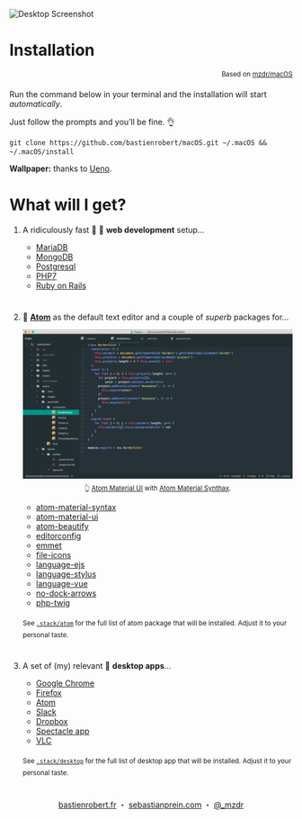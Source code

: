 ![Desktop Screenshot](wallpaper.jpg)  

# Installation
<p align="right"><sup>Based on <a href="https://github.com/mzdr/macOS">mzdr/macOS</a></sup></p>

Run the command below in your terminal and the installation will start *automatically*.

Just follow the prompts and you’ll be fine. 👌

```shell
git clone https://github.com/bastienrobert/macOS.git ~/.macOS && ~/.macOS/install
```

**Wallpaper:** thanks to [Ueno](http://ueno.co/).

# What will I get?

1. A ridiculously fast 🚓 💨 **web development** setup…

    - [MariaDB]
    - [MongoDB]
    - [Postgresql]
    - [PHP7]
    - [Ruby on Rails]

#   

2. 💪 **[Atom]** as the default text editor and a couple of *superb* packages for…

    <p align="center">
        <img src="atom.jpg" alt="Screenshot of Atom">
        <sub>👆 <a href="https://atom.io/themes/atom-material-ui">Atom Material UI</a> with <a href="https://atom.io/themes/atom-material-syntax">Atom Material Synthax</a>.</sub>
    </p>

    - [atom-material-syntax]
    - [atom-material-ui]
    - [atom-beautify]
    - [editorconfig]
    - [emmet]
    - [file-icons]
    - [language-ejs]
    - [language-stylus]
    - [language-vue]
    - [no-dock-arrows]
    - [php-twig]


    <sub>See [`.stack/atom`](.stack/atom) for the full list of atom package that will be installed. Adjust it to your personal taste.</sub>

#  

3. A set of (my) relevant 🍧 **desktop apps**…

    - [Google Chrome]
    - [Firefox]
    - [Atom]
    - [Slack]
    - [Dropbox]
    - [Spectacle app]
    - [VLC]

    <sub>See [`.stack/desktop`](.stack/desktop) for the full list of desktop app that will be installed. Adjust it to your personal taste.</sub>

#  

<p align="center">
    <a href="https://bastienrobert.fr/">bastienrobert.fr</a> ・
    <a href="https://sebastianprein.com/">sebastianprein.com</a> ・
    <a href="https://twitter.com/_mzdr">@_mzdr</a>
</p>

<!-- Desktop apps -->
[Google Chrome]: https://www.google.de/chrome/
[Firefox]: https://www.mozilla.org/de/firefox/
[Slack]: https://slack.com/
[Dropbox]: https://www.dropbox.com/downloading
[Spectacle app]: https://www.spectacleapp.com/
[VLC]: https://www.videolan.org/vlc/
[Atom]: https://atom.io

<!-- Web development -->
[MariaDB]: https://mariadb.org/
[MongoDB]: https://mongodb.com/
[Postgresql]: https://www.postgresql.org/
[PHP7]: https://secure.php.net/
[Ruby on Rails]: https://rubyonrails.org

<!-- Atom packages -->
[atom-material-syntax]: https://atom.io/themes/atom-material-syntax
[atom-material-ui]: https://atom.io/themes/atom-material-ui
[atom-beautify]: https://atom.io/packages/atom-beautify
[editorconfig]: https://atom.io/packages/editorconfig
[emmet]: https://atom.io/packages/emmet
[file-icons]: https://atom.io/packages/file-icons
[language-ejs]: https://atom.io/packages/language-ejs
[language-stylus]: https://atom.io/packages/language-stylus
[language-vue]: https://atom.io/packages/language-vue
[no-dock-arrows]: https://atom.io/packages/no-dock-arrows
[php-twig]: https://atom.io/packages/php-twig
